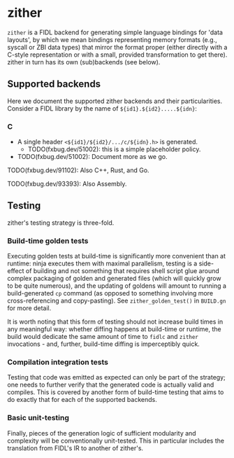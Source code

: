 # zither

`zither` is a FIDL backend for generating simple language bindings for
'data layouts', by which we mean bindings representing memory formats (e.g.,
syscall or ZBI data types) that mirror the format proper (either directly
with a C-style representation or with a small, provided transformation to get
there). zither in turn has its own (sub)backends (see below).

## Supported backends

Here we document the supported zither backends and their particularities.
Consider a FIDL library by the name of `${id1}.${id2}.....${idn}`:

### C
* A single header `<${id1}/${id2}/.../c/${idn}.h>` is generated.
  - TODO(fxbug.dev/51002): this is a simple placeholder policy.
* TODO(fxbug.dev/51002): Document more as we go.

TODO(fxbug.dev/91102): Also C++, Rust, and Go.

TODO(fxbug.dev/93393): Also Assembly.

## Testing
zither's testing strategy is three-fold.

### Build-time golden tests
Executing golden tests at build-time is significantly more convenient than at
runtime: ninja executes them with maximal parallelism, testing is a
side-effect of building and not something that requires shell script glue
around complex packaging of golden and generated files (which will quickly
grow to be quite numerous), and the updating of goldens will amount to running
a build-generated `cp` command (as opposed to something involving more
cross-referencing and copy-pasting). See `zither_golden_test()` in `BUILD.gn`
for more detail.

It is worth noting that this form of testing should not increase build times in
any meaningful way: whether diffing happens at build-time or runtime, the build
would dedicate the same amount of time to `fidlc` and `zither` invocations - and,
further, build-time diffing is imperceptibly quick.

### Compilation integration tests
Testing that code was emitted as expected can only be part of the strategy; one
needs to further verify that the generated code is actually valid and compiles.
This is covered by another form of build-time testing that aims to do exactly
that for each of the supported backends.

### Basic unit-testing
Finally, pieces of the generation logic of sufficient modularity and complexity
will be conventionally unit-tested. This in particular includes the translation
from FIDL's IR to another of zither's.
